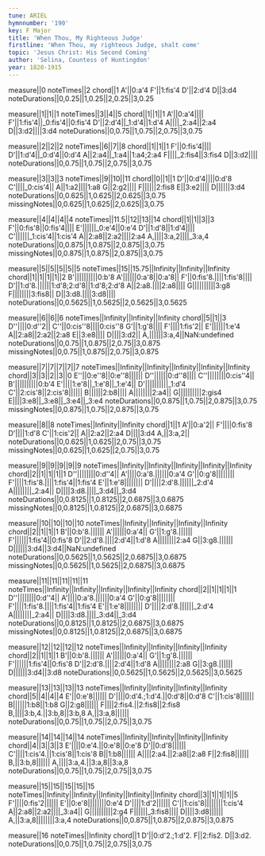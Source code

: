 ```yaml
---
tune: ARIEL
hymnnumber: '190'
key: F Major
title: 'When Thou, My Righteous Judge'
firstline: 'When Thou, my righteous Judge, shalt come'
topic: 'Jesus Christ: His Second Coming'
author: 'Selina, Countess of Huntingdon'
year: 1820-1915
---
```

measure||0
noteTimes||2
chord||1
A'||0:a'4
F'||1:fis'4
D'||2:d'4
D||3:d4
noteDurations||0,0.25||1,0.25||2,0.25||3,0.25

measure||1||1||1
noteTimes||3||4||5
chord||1||1||1
A'||0:a'4||||
F'||1:fis'4||_0:fis'4||0:fis'4
D'||2:d'4||_1:d'4||1:d'4
A||||_2:a4||2:a4
D||3:d2||||3:d4
noteDurations||0,0.75||1,0.75||2,0.75||3,0.75

measure||2||2||2
noteTimes||6||7||8
chord||1||1||1
F'||0:fis'4||||
D'||1:d'4||_0:d'4||0:d'4
A||2:a4||_1:a4||1:a4;2:a4
F||||_2:fis4||3:fis4
D||3:d2||||
noteDurations||0,0.75||1,0.75||2,0.75||3,0.75

measure||3||3||3
noteTimes||9||10||11
chord||0||1||1
D'||0:d'4||||0:d'8
C'||||_0:cis'4||
A||1:a2||||1:a8
G||2:g2||||
F||||||2:fis8
E||3:e2||||
D||||||3:d4
noteDurations||0,0.625||1,0.625||2,0.625||3,0.75
missingNotes||0,0.625||1,0.625||2,0.625||3,0.75

measure||4||4||4||4
noteTimes||11.5||12||13||14
chord||1||1||3||3
F'||0:fis'8||0:fis'4||||
E'||||||_0:e'4||0:e'4
D'||1:d'8||1:d'4||||
C'||||||_1:cis'4||1:cis'4
A||2:a8||2:a2||||2:a4
A,||||3:a,2||||_3:a,4
noteDurations||0,0.875||1,0.875||2,0.875||3,0.75
missingNotes||0,0.875||1,0.875||2,0.875||3,0.75

measure||5||5||5||5||5
noteTimes||15||15.75||Infinity||Infinity||Infinity
chord||1||1||1||1||2
B'||||||||||0:b'8
A'||||||0:a'8||0:a'8||
F'||0:fis'8.||||1:fis'8||||
D'||1:d'8.||||||1:d'8;2:d'8||1:d'8;2:d'8
A||2:a8.||||2:a8||||
G||||||||||3:g8
F||||||||3:fis8||
D||3:d8.||||3:d8||||
noteDurations||0,0.5625||1,0.5625||2,0.5625||3,0.5625

measure||6||6||6
noteTimes||Infinity||Infinity||Infinity
chord||5||1||3
D''||||0:d''2||
C''||0:cis''8||||0:cis''8
G'||1:g'8||||
F'||||1:fis'2||
E'||||||1:e'4
A||2:a8||2:a2||2:a8
E||3:e8||||
D||||3:d2||
A,||||||3:a,4||NaN:undefined
noteDurations||0,0.75||1,0.875||2,0.75||3,0.875
missingNotes||0,0.75||1,0.875||2,0.75||3,0.875

measure||7||7||7||7||7
noteTimes||Infinity||Infinity||Infinity||Infinity||Infinity
chord||3||3||2||3||0
E''||0:e''8||0:e''8||||||
D''||||||0:d''8||||
C''||||||||0:cis''4||
B'||||||||||0:b'4
E'||||1:e'8||_1:e'8||_1:e'4||
D'||||||||||_1:d'4
C'||2:cis'8||2:cis'8||||||
B||||||2:b8||||
A||||||||2:a4||
G||||||||||2:gis4
E||||3:e8||_3:e8||_3:e4||_3:e4
noteDurations||0,0.875||1,0.75||2,0.875||3,0.75
missingNotes||0,0.875||1,0.75||2,0.875||3,0.75

measure||8||8
noteTimes||Infinity||Infinity
chord||1||1
A'||0:a'2||
F'||||0:fis'8
D'||||1:d'8
C'||1:cis'2||
A||2:a2||2:a4
D||||3:d4
A,||3:a,2||
noteDurations||0,0.625||1,0.625||2,0.75||3,0.75
missingNotes||0,0.625||1,0.625||2,0.75||3,0.75

measure||9||9||9||9||9
noteTimes||Infinity||Infinity||Infinity||Infinity||Infinity
chord||2||1||1||1||1
D''||||||||0:d''4||
A'||||0:a'8.||||||0:a'4
G'||0:g'8||||||||
F'||||1:fis'8.||||1:fis'4||1:fis'4
E'||1:e'8||||||||
D'||||2:d'8.||||||_2:d'4
A||||||||_2:a4||
D||||3:d8.||||_3:d4||_3:d4
noteDurations||0,0.8125||1,0.8125||2,0.6875||3,0.6875
missingNotes||0,0.8125||1,0.8125||2,0.6875||3,0.6875

measure||10||10||10||10
noteTimes||Infinity||Infinity||Infinity||Infinity
chord||2||1||1||1
B'||0:b'8.||||||
A'||||||0:a'4||
G'||1:g'8.||||||
F'||||||1:fis'4||0:fis'8
D'||2:d'8.||||2:d'4||1:d'8
A||||||||2:a4
G||3:g8.||||||
D||||||3:d4||3:d4||NaN:undefined
noteDurations||0,0.5625||1,0.5625||2,0.6875||3,0.6875
missingNotes||0,0.5625||1,0.5625||2,0.6875||3,0.6875

measure||11||11||11||11||11
noteTimes||Infinity||Infinity||Infinity||Infinity||Infinity
chord||2||1||1||1||1
D''||||||||0:d''4||
A'||||0:a'8.||||||0:a'4
G'||0:g'8||||||||
F'||||1:fis'8.||||1:fis'4||1:fis'4
E'||1:e'8||||||||
D'||||2:d'8.||||||_2:d'4
A||||||||_2:a4||
D||||3:d8.||||_3:d4||_3:d4
noteDurations||0,0.8125||1,0.8125||2,0.6875||3,0.6875
missingNotes||0,0.8125||1,0.8125||2,0.6875||3,0.6875

measure||12||12||12||12
noteTimes||Infinity||Infinity||Infinity||Infinity
chord||2||1||1||1
B'||0:b'8.||||||
A'||||||0:a'4||
G'||1:g'8.||||||
F'||||||1:fis'4||0:fis'8
D'||2:d'8.||||2:d'4||1:d'8
A||||||||2:a8
G||3:g8.||||||
D||||||3:d4||3:d8
noteDurations||0,0.5625||1,0.5625||2,0.5625||3,0.5625

measure||13||13||13||13
noteTimes||Infinity||Infinity||Infinity||Infinity
chord||5||4||4||4
E'||0:e'8||||||
D'||||0:d'4.;1:d'4.||0:d'8||0:d'8
C'||1:cis'8||||||
B||||||1:b8||1:b8
G||2:g8||||||
F||||2:fis4.||2:fis8||2:fis8
B,||||3:b,4.||3:b,8||3:b,8
A,||3:a,8||||||
noteDurations||0,0.75||1,0.75||2,0.75||3,0.75

measure||14||14||14||14
noteTimes||Infinity||Infinity||Infinity||Infinity
chord||4||3||3||3
E'||||0:e'4.||0:e'8||0:e'8
D'||0:d'8||||||
C'||||1:cis'4.||1:cis'8||1:cis'8
B||1:b8||||||
A||||2:a4.||2:a8||2:a8
F||2:fis8||||||
B,||3:b,8||||||
A,||||3:a,4.||3:a,8||3:a,8
noteDurations||0,0.75||1,0.75||2,0.75||3,0.75

measure||15||15||15||15||15
noteTimes||Infinity||Infinity||Infinity||Infinity||Infinity
chord||3||1||1||1||5
F'||||0:fis'2||||||
E'||0:e'8||||||||0:e'4
D'||||1:d'2||||||
C'||1:cis'8||||||||1:cis'4
A||2:a8||2:a2||||_3:a4||
G||||||||||2:g4
F||||||_3:fis8||||
D||||3:d8||||||
A,||3:a,8||||||||3:a,4
noteDurations||0,0.875||1,0.875||2,0.875||3,0.875

measure||16
noteTimes||Infinity
chord||1
D'||0:d'2.;1:d'2.
F||2:fis2.
D||3:d2.
noteDurations||0,0.75||1,0.75||2,0.75||3,0.75

